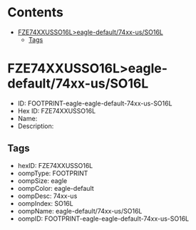 



Contents
========

* [FZE74XXUSSO16L>eagle-default/74xx-us/SO16L](#fze74xxusso16leagle-default74xx-usso16l)
	* [Tags](#tags)

# FZE74XXUSSO16L>eagle-default/74xx-us/SO16L

- ID: FOOTPRINT-eagle-eagle-default-74xx-us-SO16L
- Hex ID: FZE74XXUSSO16L
- Name: 
- Description: 

## Tags

- hexID: FZE74XXUSSO16L
- oompType: FOOTPRINT
- oompSize: eagle
- oompColor: eagle-default
- oompDesc: 74xx-us
- oompIndex: SO16L
- oompName: eagle-default/74xx-us/SO16L
- oompID: FOOTPRINT-eagle-eagle-default-74xx-us-SO16L
